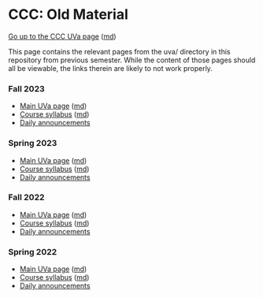 CCC: Old Material
=================

[Go up to the CCC UVa page](../index.html) ([md](../index.md))

This page contains the relevant pages from the uva/ directory in this repository from previous semester.  While the content of those pages should all be viewable, the links therein are likely to not work properly.

### Fall 2023

- [Main UVa page](index-fall-2023.html) ([md](index-fall-2023.md))
- [Course syllabus](syllabus-fall-2023.html) ([md](syllabus-fall-2023.md))
- [Daily announcements](daily-announcements-fall-2023.html)

### Spring 2023

- [Main UVa page](index-spring-2023.html) ([md](index-spring-2023.md))
- [Course syllabus](syllabus-spring-2023.html) ([md](syllabus-spring-2023.md))
- [Daily announcements](daily-announcements-spring-2023.html)

### Fall 2022

- [Main UVa page](index-fall-2022.html) ([md](index-fall-2022.md))
- [Course syllabus](syllabus-fall-2022.html) ([md](syllabus-fall-2022.md))
- [Daily announcements](daily-announcements-fall-2022.html)

### Spring 2022

- [Main UVa page](index-spring-2022.html) ([md](index-spring-2022.md))
- [Course syllabus](syllabus-spring-2022.html) ([md](syllabus-spring-2022.md))
- [Daily announcements](daily-announcements-spring-2022.html)
